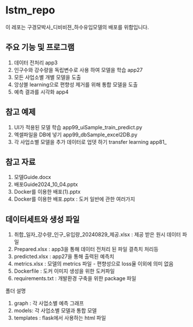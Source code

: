 # lstm_repo
이 레포는 구경모박사_디비비젼_하수유입모델의 배포를 위함입니다.

## 주요 기능 및 프로그램 
1. 데이터 전처리 app3
2. 인구수와 강수량을 독립변수로 사용 하여 모델을 학습 app27
3. 모든 사업소별 개별 모델을 도출
4. 앙상블 learning으로 편향성 제거를 위해 통합 모델을 도출
5. 예측 결과를 시각화 app4

## 참고 예제
1. UI가 적용된 모델 학습 app99_uiSample_train_predict.py
2. 엑셀파일을 DB에 넣기 app99_dbSample_excel2DB.py
3. 각 사업소별 모델을 추가 데이터로 업뎃 하기 transfer learning app81_

## 참고 자료 
1. 모델Guide.docx
2. 배포Guide2024_10_04.pptx
3. Docker를 이용한 배포(1).pptx
4. Docker를 이용한 배포.pptx : 도커 일반에 관한 여러가지 

## 데이터세트와 생성 파일 
1. 취합_일자_강수량_인구_유입량_20240829_제공.xlsx : 제공 받은 원시 데이터 파일
2. Prepared.xlsx : app3을 통해 데이터 전처리 된 파일 결측치 처리등
3. predicted.xlsx : app27을 통해 출력된 예측치
4. metrics.xlsx : 모델의 metrics 파일 - 편향성으로 loss율 이외에 의미 없음
5. Dockerfile : 도커 이미지 생성을 위한 도커파일 
6. requirements.txt : 개발환경 구축을 위한 package 파일

폴더 설명 
1. graph : 각 사업소별 예측 그래프
2. models: 각 사업소별 모델과 통합 모델
3. templates : flask에서 사용하는 html 파일 
